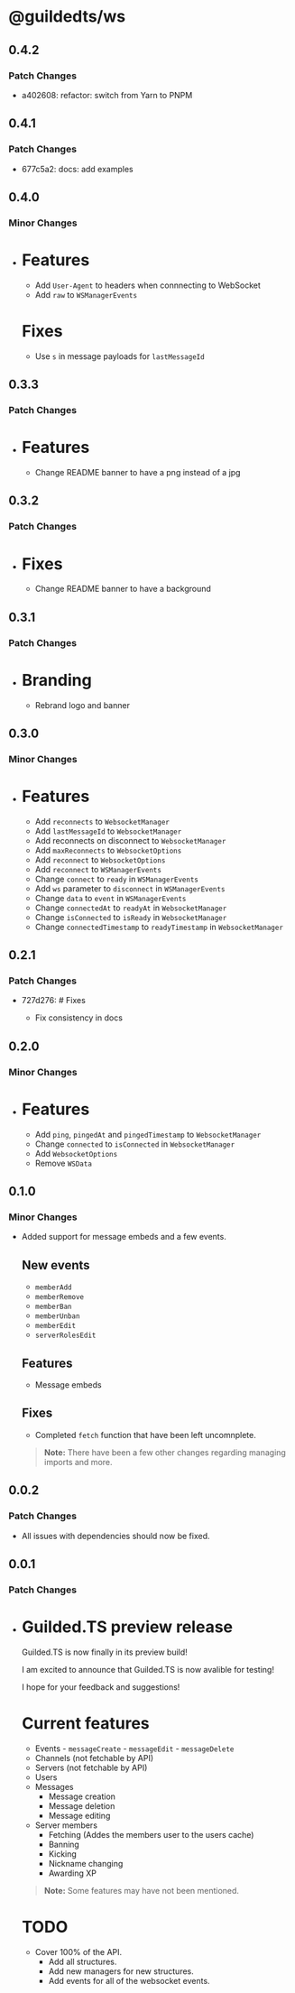 # @guildedts/ws

## 0.4.2

### Patch Changes

-   a402608: refactor: switch from Yarn to PNPM

## 0.4.1

### Patch Changes

-   677c5a2: docs: add examples

## 0.4.0

### Minor Changes

-   # Features

    -   Add `User-Agent` to headers when connnecting to WebSocket
    -   Add `raw` to `WSManagerEvents`

    # Fixes

    -   Use `s` in message payloads for `lastMessageId`

## 0.3.3

### Patch Changes

-   # Features

    -   Change README banner to have a png instead of a jpg

## 0.3.2

### Patch Changes

-   # Fixes

    -   Change README banner to have a background

## 0.3.1

### Patch Changes

-   # Branding

    -   Rebrand logo and banner

## 0.3.0

### Minor Changes

-   # Features

    -   Add `reconnects` to `WebsocketManager`
    -   Add `lastMessageId` to `WebsocketManager`
    -   Add reconnects on disconnect to `WebsocketManager`
    -   Add `maxReconnects` to `WebsocketOptions`
    -   Add `reconnect` to `WebsocketOptions`
    -   Add `reconnect` to `WSManagerEvents`
    -   Change `connect` to `ready` in `WSManagerEvents`
    -   Add `ws` parameter to `disconnect` in `WSManagerEvents`
    -   Change `data` to `event` in `WSManagerEvents`
    -   Change `connectedAt` to `readyAt` in `WebsocketManager`
    -   Change `isConnected` to `isReady` in `WebsocketManager`
    -   Change `connectedTimestamp` to `readyTimestamp` in `WebsocketManager`

## 0.2.1

### Patch Changes

-   727d276: # Fixes

    -   Fix consistency in docs

## 0.2.0

### Minor Changes

-   # Features

    -   Add `ping`, `pingedAt` and `pingedTimestamp` to `WebsocketManager`
    -   Change `connected` to `isConnected` in `WebsocketManager`
    -   Add `WebsocketOptions`
    -   Remove `WSData`

## 0.1.0

### Minor Changes

-   Added support for message embeds and a few events.

    ## New events

    -   `memberAdd`
    -   `memberRemove`
    -   `memberBan`
    -   `memberUnban`
    -   `memberEdit`
    -   `serverRolesEdit`

    ## Features

    -   Message embeds

    ## Fixes

    -   Completed `fetch` function that have been left uncomnplete.

    > **Note:** There have been a few other changes regarding managing imports and more.

## 0.0.2

### Patch Changes

-   All issues with dependencies should now be fixed.

## 0.0.1

### Patch Changes

-   # Guilded.TS preview release

    Guilded.TS is now finally in its preview build!

    I am excited to announce that Guilded.TS is now avalible for testing!

    I hope for your feedback and suggestions!

    # Current features

    -   Events - `messageCreate` - `messageEdit` - `messageDelete`
    -   Channels (not fetchable by API)
    -   Servers (not fetchable by API)
    -   Users
    -   Messages
        -   Message creation
        -   Message deletion
        -   Message editing
    -   Server members
        -   Fetching (Addes the members user to the users cache)
        -   Banning
        -   Kicking
        -   Nickname changing
        -   Awarding XP

    > **Note:** Some features may have not been mentioned.

    # TODO

    -   Cover 100% of the API.
        -   Add all structures.
        -   Add new managers for new structures.
        -   Add events for all of the websocket events.

